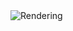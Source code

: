 <img src="https://github.com/mzuelch/CATs-Eurosynth/blob/main/Modules/Haraldswerk/NGF-E%20LFO/Documentation/Rendering.jpg" alt="Rendering">

